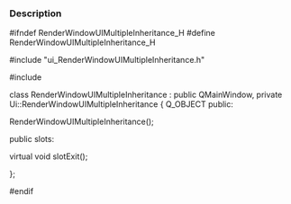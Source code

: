 ### Description
<source lang="cpp">
#ifndef RenderWindowUIMultipleInheritance_H
#define RenderWindowUIMultipleInheritance_H

#include "ui_RenderWindowUIMultipleInheritance.h"

#include <QMainWindow>

class RenderWindowUIMultipleInheritance : public QMainWindow, private Ui::RenderWindowUIMultipleInheritance
{
  Q_OBJECT
public:

  RenderWindowUIMultipleInheritance();

public slots:

  virtual void slotExit();

};

#endif

</source>
